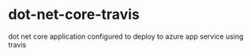 # dot-net-core-travis
dot net core application configured to deploy to azure app service using travis
